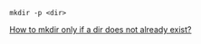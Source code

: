     mkdir -p <dir>

[How to mkdir only if a dir does not already exist?](https://stackoverflow.com/a/793867)
